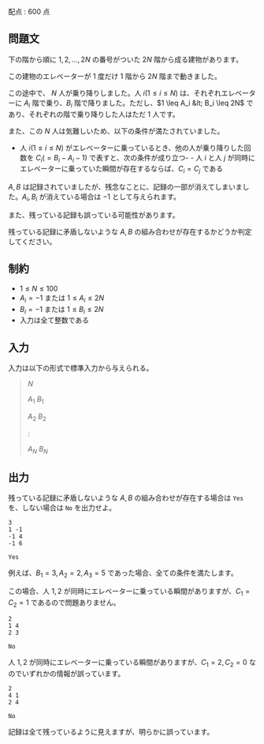 配点 : $600$ 点

## 問題文

下の階から順に $1, 2, \ldots, 2N$ の番号がついた $2N$ 階から成る建物があります。

この建物のエレベーターが $1$ 度だけ $1$ 階から $2N$ 階まで動きました。

この途中で、 $N$ 人が乗り降りしました。人 $i (1 \leq i \leq N)$ は、それぞれエレベーターに $A_i$ 階で乗り、$B_i$ 階で降りました。ただし、$1 \leq A_i &lt; B_i \leq 2N$ であり、それぞれの階で乗り降りした人はただ $1$ 人です。

また、この $N$ 人は気難しいため、以下の条件が満たされていました。

- 人 $i (1 \leq i \leq N)$ がエレベーターに乗っているとき、他の人が乗り降りした回数を $C_i (= B_i - A_i - 1)$ で表すと、次の条件が成り立つ-   - 人 $i$ と人 $j$ が同時にエレベーターに乗っていた瞬間が存在するならば、$C_i = C_j$ である

$A, B$ は記録されていましたが、残念なことに、記録の一部が消えてしまいました。$A_i, B_i$ が消えている場合は $-1$ として与えられます。

また、残っている記録も誤っている可能性があります。

残っている記録に矛盾しないような $A, B$ の組み合わせが存在するかどうか判定してください。

## 制約

- $1 \leq N \leq 100$
- $A_i = -1$ または $1 \leq A_i \leq 2N$
- $B_i = -1$ または $1 \leq B_i \leq 2N$
- 入力は全て整数である

## 入力

入力は以下の形式で標準入力から与えられる。

> $N$
> 
> $A_1$ $B_1$
> 
> $A_2$ $B_2$
> 
> $:$
> 
> $A_N$ $B_N$

## 出力

残っている記録に矛盾しないような $A, B$ の組み合わせが存在する場合は `Yes` を、しない場合は `No` を出力せよ。

```input1
3
1 -1
-1 4
-1 6
```

```output1
Yes
```

例えば、$B_1 = 3, A_2 = 2, A_3 = 5$ であった場合、全ての条件を満たします。

この場合、人 $1, 2$ が同時にエレベーターに乗っている瞬間がありますが、$C_1 = C_2 = 1$ であるので問題ありません。

```input2
2
1 4
2 3
```

```output2
No
```

人 $1, 2$ が同時にエレベーターに乗っている瞬間がありますが、$C_1 = 2, C_2 = 0$ なのでいずれかの情報が誤っています。

```input3
2
4 1
2 4
```

```output3
No
```

記録は全て残っているように見えますが、明らかに誤っています。